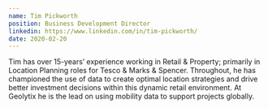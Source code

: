 ```yaml
---
name: Tim Pickworth
position: Business Development Director
linkedin: https://www.linkedin.com/in/tim-pickworth/
date: 2020-02-20
---
```


Tim has over 15-years’ experience working in Retail & Property; primarily in Location Planning roles for Tesco & Marks & Spencer. Throughout, he has championed the use of data to create optimal location strategies and drive better investment decisions within this dynamic retail environment. At Geolytix he is the lead on using mobility data to support projects globally.
